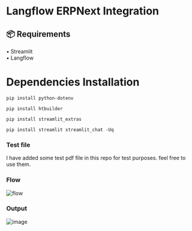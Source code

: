 # Langflow ERPNext Integration 

## 📦 <b>Requirements</b>

•	Streamlit
<br>
•	Langflow
<br>

# Dependencies Installation

```shell
pip install python-dotenv
```


```shell
pip install htbuilder
```


```shell
pip install streamlit_extras
```


```shell
pip install streamlit streamlit_chat -Uq
```

### Test file
I have added some test pdf file in this repo for test purposes. feel free to use them.


### Flow
![flow](https://github.com/oyasizaki/langflow-additional/assets/118342512/7aa88323-ac90-40ce-850a-e87aceacb638)



### Output
![image](https://github.com/oyasizaki/langflow-additional/assets/118342512/a79db296-187d-48f4-80d2-945e11adb9ea)




